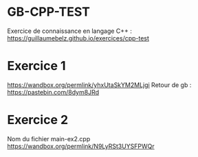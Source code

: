 # GB-CPP-TEST
Exercice de connaissance en langage C++ : https://guillaumebelz.github.io/exercices/cpp-test

# Exercice 1 
https://wandbox.org/permlink/yhxUtaSkYM2MLjgi
Retour de gb : https://pastebin.com/8dym8JRd

# Exercice 2 
Nom du fichier main-ex2.cpp
https://wandbox.org/permlink/N9LyRSt3UYSFPWQr

